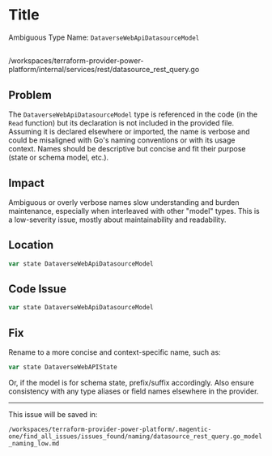 # Title

Ambiguous Type Name: `DataverseWebApiDatasourceModel`

##

/workspaces/terraform-provider-power-platform/internal/services/rest/datasource_rest_query.go

## Problem

The `DataverseWebApiDatasourceModel` type is referenced in the code (in the `Read` function) but its declaration is not included in the provided file. Assuming it is declared elsewhere or imported, the name is verbose and could be misaligned with Go's naming conventions or with its usage context. Names should be descriptive but concise and fit their purpose (state or schema model, etc.).

## Impact

Ambiguous or overly verbose names slow understanding and burden maintenance, especially when interleaved with other "model" types. This is a low-severity issue, mostly about maintainability and readability.

## Location

```go
var state DataverseWebApiDatasourceModel
```

## Code Issue

```go
var state DataverseWebApiDatasourceModel
```

## Fix

Rename to a more concise and context-specific name, such as:

```go
var state DataverseWebAPIState
```

Or, if the model is for schema state, prefix/suffix accordingly. Also ensure consistency with any type aliases or field names elsewhere in the provider.

---

This issue will be saved in:

`/workspaces/terraform-provider-power-platform/.magentic-one/find_all_issues/issues_found/naming/datasource_rest_query.go_model_naming_low.md`
